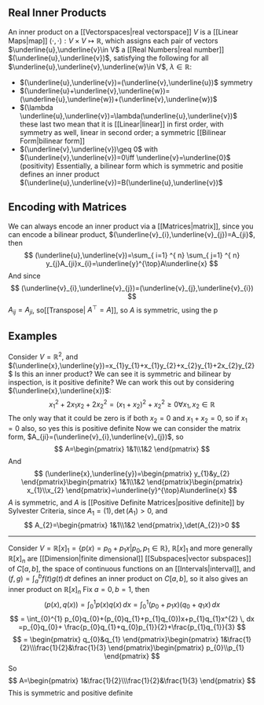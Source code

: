 ## Real Inner Products
An inner product on a [[Vectorspaces|real vectorspace]] $V$ is a [[Linear Maps|map]] $(\cdot,\cdot):V\times V\mapsto \mathbb{R}$, which assigns each pair of vectors $\underline{u},\underline{v}\in V$ a [[Real Numbers|real number]] $(\underline{u},\underline{v})$, satisfying the following for all $\underline{u},\underline{v},\underline{w}\in V$, $\lambda \in\mathbb{R}$:
- $(\underline{u},\underline{v})=(\underline{v},\underline{u})$ symmetry
- $(\underline{u}+\underline{v},\underline{w})=(\underline{u},\underline{w})+(\underline{v},\underline{w})$
- $(\lambda \underline{u},\underline{v})=\lambda(\underline{u},\underline{v})$ these last two mean that it is [[Linear|linear]] in first order, with symmetry as well, linear in second order; a symmetric [[Bilinear Form|bilinear form]]
- $(\underline{v},\underline{v})\geq 0$ with $(\underline{v},\underline{v})=0\iff \underline{v}=\underline{0}$ (positivity)
Essentially, a bilinear form which is symmetric and positie defines an inner product $(\underline{u},\underline{v})=B(\underline{u},\underline{v})$
## Encoding with Matrices
We can always encode an inner product via a [[Matrices|matrix]], since you can encode a bilinear product, $(\underline{v}_{i},\underline{v}_{j})=A_{ji}$, then 
$$
(\underline{u},\underline{v})=\sum_{ i=1} ^{ n}  \sum_{ j=1} ^{ n}  y_{j}A_{ji}x_{i}=\underline{y}^{\top}A\underline{x}
$$
And since
$$
(\underline{v}_{i},\underline{v}_{j})=(\underline{v}_{j},\underline{v}_{i})
$$
$A_{ij}=A_{ji}$, so[[Transpose| $A^{\top}=A$]], so $A$ is symmetric, using the p
## Examples
Consider $V=\mathbb{R}^{2}$, and $(\underline{x},\underline{y})=x_{1}y_{1}+x_{1}y_{2}+x_{2}y_{1}+2x_{2}y_{2}$ 
Is this an inner product? We can see it is symmetric and bilinear by inspection, is it positive definite? We can work this out by considering $(\underline{x},\underline{x})$:
$$
x_{1}^{2}+2x_{1}x_{2}+2x_{2}^{2}=(x_{1}+x_{2})^{2}+x_{2}^{2}\geq 0\forall x_{1},x_{2}\in \mathbb{R}
$$
The only way that it could be zero is if both $x_{2}=0$ and $x_{1}+x_{2}=0$, so if $x_{1}=0$ also, so yes this is positive definite
Now we can consider the matrix form, $A_{ji}=(\underline{v}_{i},\underline{v}_{j})$, so
$$
A=\begin{pmatrix}
1&1\\1&2
\end{pmatrix}
$$
And 
$$
(\underline{x},\underline{y})=\begin{pmatrix}
y_{1}&y_{2}
\end{pmatrix}\begin{pmatrix}
1&1\\1&2
\end{pmatrix}\begin{pmatrix}
x_{1}\\x_{2}
\end{pmatrix}=\underline{y}^{\top}A\underline{x}
$$
$A$ is symmetric, and $A$ is [[Positive Definite Matrices|positive definite]] by Sylvester Criteria, since $A_{1}=(1),\det (A_{1})>0$, and 
$$
A_{2}=\begin{pmatrix}
1&1\\1&2
\end{pmatrix},\det(A_{2})>0
$$
____
Consider $V=\mathbb{R}[x]_{1}=\left\{ p(x)=p_{0}+p_{1}x |p_{0},p_{1}\in\mathbb{R}\right\}$, $\mathbb{R}[x]_{1}$ and more generally $\mathbb{R}[x]_{n}$ are [[Dimension|finite dimensional]] [[Subspaces|vector subspaces]] of $C[a,b]$, the space of continuous functions on an [[Intervals|interval]], and $(f,g)=\int ^{b}_{a} f(t)g(t) \, dt$ defines an inner product on $C[a,b]$, so it also gives an inner product on $\mathbb{R}[x]_{n}$
Fix $a=0,b=1$, then
$$
(p(x),q(x))=\int_{0}^{1} p(x)q(x) \, dx =\int_{0}^{1} (p_{0}+p_{1}x)(q_{0}+q_{1}x) \, dx 
$$
$$
= \int_{0}^{1} p_{0}q_{0}+(p_{0}q_{1}+p_{1}q_{0})x+p_{1}q_{1}x^{2} \, dx =p_{0}q_{0}+ \frac{p_{0}q_{1}+q_{0}p_{1}}{2}+\frac{p_{1}q_{1}}{3}
$$
$$
= \begin{pmatrix}
q_{0}&q_{1}
\end{pmatrix}\begin{pmatrix}
1&\frac{1}{2}\\\frac{1}{2}&\frac{1}{3}
\end{pmatrix}\begin{pmatrix}
p_{0}\\p_{1}
\end{pmatrix}
$$
So 
$$
A=\begin{pmatrix}
1&\frac{1}{2}\\\frac{1}{2}&\frac{1}{3}
\end{pmatrix}
$$
This is symmetric and positive definite


